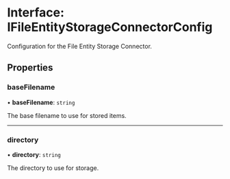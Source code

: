 # Interface: IFileEntityStorageConnectorConfig

Configuration for the File Entity Storage Connector.

## Properties

### baseFilename

• **baseFilename**: `string`

The base filename to use for stored items.

___

### directory

• **directory**: `string`

The directory to use for storage.
